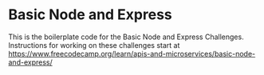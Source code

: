# Basic Node and Express

This is the boilerplate code for the Basic Node and Express Challenges. Instructions for working on these challenges
start at https://www.freecodecamp.org/learn/apis-and-microservices/basic-node-and-express/
